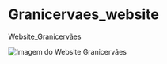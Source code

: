 # Granicervaes_website

[Website_Granicervães](https://granicervaes.pt)


![Imagem do Website Granicervães](./photo.png)

